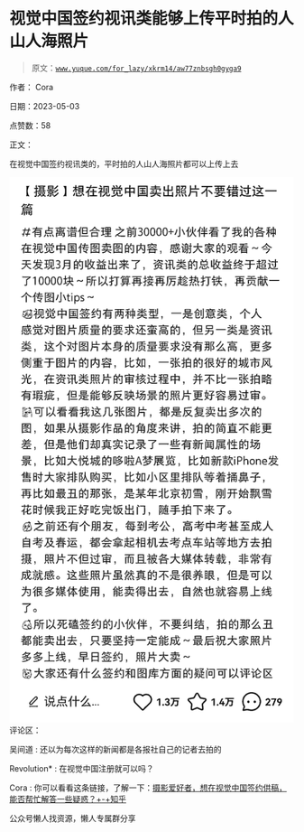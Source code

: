 # 视觉中国签约视讯类能够上传平时拍的人山人海照片

> 原文：[`www.yuque.com/for_lazy/xkrm14/aw77znbsgh0gyga9`](https://www.yuque.com/for_lazy/xkrm14/aw77znbsgh0gyga9)



作者： Cora



日期：2023-05-03



点赞数：58

<ne-hole id="uebc671fb" data-lake-id="uebc671fb">

正文：



在视觉中国签约视讯类的，平时拍的人山人海照片都可以上传上去



![](img/9e4ca4d352fe777548e44fd04c945847.png)  <ne-hole id="ue34eba22" data-lake-id="ue34eba22"><ne-p id="u373d6b53" data-lake-id="u373d6b53">评论区：



吴间道 : 还以为每次这样的新闻都是各报社自己的记者去拍的



Revolution* : 在视觉中国注册就可以吗？



Cora : 你可以看看这条链接，了解一下：[摄影爱好者，想在视觉中国签约供稿，能否帮忙解答一些疑惑？+-+知乎](https://www.zhihu.com/question/441183458)

<ne-hole id="u17a0d0b8" data-lake-id="u17a0d0b8">

公众号懒人找资源，懒人专属群分享

</ne-hole></ne-hole></ne-p></ne-hole>